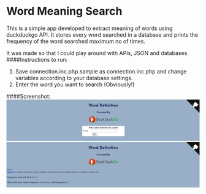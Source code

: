 # Word Meaning Search
This is a simple app developed to extract meaning of words using duckduckgo API. It stores every word searched in a database and prints the frequency of the word searched maximum no of times.

It was made so that I could play around with APIs, JSON and databases.
####Instructions to run:
  1. Save connection.inc.php.sample as connection.inc.php and change variables according to your database settings.
  2. Enter the word you want to search (Obviously!)
  
####Screenshot:
![](screenshots/search.png?raw=true)
![](screenshots/meaning.png?raw=true)
